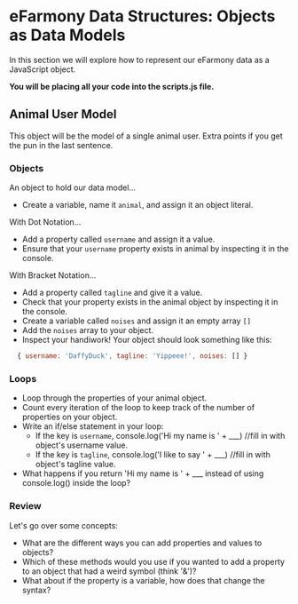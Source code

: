 # eFarmony Data Structures: Objects as Data Models

In this section we will explore how to represent our eFarmony data as a JavaScript object.

__You will be placing all your code into the scripts.js file.__

## Animal User Model

This object will be the model of a single animal user. Extra points if you get the pun in the last sentence.

### Objects

An object to hold our data model...

- Create a variable, name it `animal`, and assign it an object literal.

With Dot Notation...

- Add a property called `username` and assign it a value.
- Ensure that your `username` property exists in animal by inspecting it in the console.

With Bracket Notation...

- Add a property called `tagline` and give it a value.
- Check that your property exists in the animal object by inspecting it in the console.
- Create a variable called `noises` and assign it an empty array `[]`
- Add the `noises` array to your object.
- Inspect your handiwork! Your object should look something like this:
```javascript
  { username: 'DaffyDuck', tagline: 'Yippeee!', noises: [] }
```

### Loops

- Loop through the properties of your animal object.
- Count every iteration of the loop to keep track of the number of properties on your object.
- Write an if/else statement in your loop:
  -   If the key is `username`, console.log('Hi my name is ' + ___) //fill in with object's username value.
  -   If the key is `tagline`, console.log('I like to say ' + ___) //fill in with object's tagline value.
-   What happens if you return 'Hi my name is ' + ___ instead of using console.log() inside the loop?

### Review

Let's go over some concepts:

- What are the different ways you can add properties and values to objects?
- Which of these methods would you use if you wanted to add a property to an object that had a weird symbol (think '&')?
- What about if the property is a variable, how does that change the syntax?
